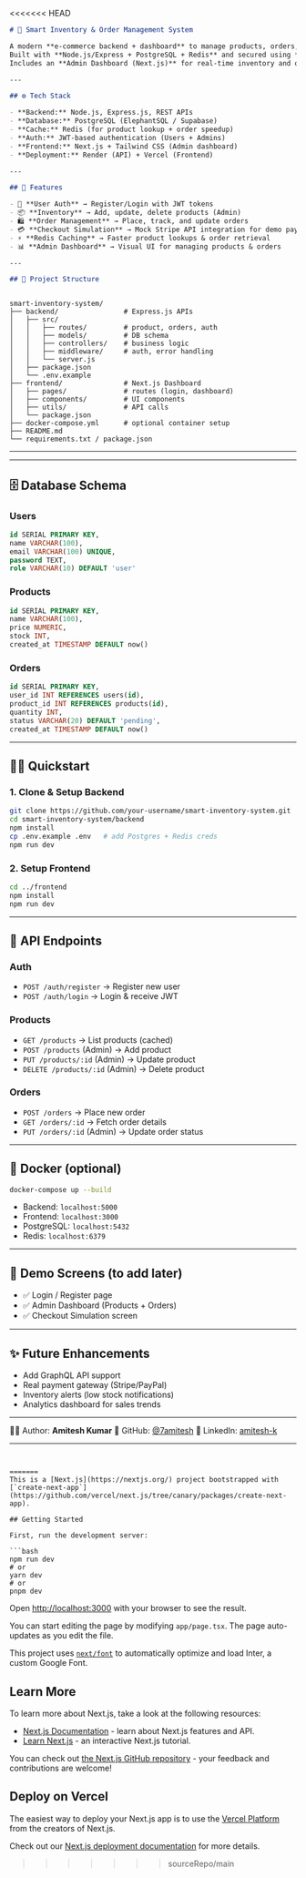 <<<<<<< HEAD


```markdown
# 🛒 Smart Inventory & Order Management System

A modern **e-commerce backend + dashboard** to manage products, orders, and checkout simulation.  
Built with **Node.js/Express + PostgreSQL + Redis** and secured using **JWT authentication**.  
Includes an **Admin Dashboard (Next.js)** for real-time inventory and order management.

---

## ⚙️ Tech Stack

- **Backend:** Node.js, Express.js, REST APIs  
- **Database:** PostgreSQL (ElephantSQL / Supabase)  
- **Cache:** Redis (for product lookup + order speedup)  
- **Auth:** JWT-based authentication (Users + Admins)  
- **Frontend:** Next.js + Tailwind CSS (Admin dashboard)  
- **Deployment:** Render (API) + Vercel (Frontend)  

---

## 🚀 Features

- 👤 **User Auth** → Register/Login with JWT tokens  
- 📦 **Inventory** → Add, update, delete products (Admin)  
- 🛍️ **Order Management** → Place, track, and update orders  
- 💳 **Checkout Simulation** → Mock Stripe API integration for demo payments  
- ⚡ **Redis Caching** → Faster product lookups & order retrieval  
- 📊 **Admin Dashboard** → Visual UI for managing products & orders  

---

## 📂 Project Structure

```
````

smart-inventory-system/
├── backend/                # Express.js APIs
│   ├── src/
│   │   ├── routes/         # product, orders, auth
│   │   ├── models/         # DB schema
│   │   ├── controllers/    # business logic
│   │   ├── middleware/     # auth, error handling
│   │   └── server.js
│   ├── package.json
│   └── .env.example
├── frontend/               # Next.js Dashboard
│   ├── pages/              # routes (login, dashboard)
│   ├── components/         # UI components
│   ├── utils/              # API calls
│   └── package.json
├── docker-compose.yml      # optional container setup
├── README.md
└── requirements.txt / package.json

````
---
---

## 🗄️ Database Schema

### Users
```sql
id SERIAL PRIMARY KEY,
name VARCHAR(100),
email VARCHAR(100) UNIQUE,
password TEXT,
role VARCHAR(10) DEFAULT 'user'
````

### Products

```sql
id SERIAL PRIMARY KEY,
name VARCHAR(100),
price NUMERIC,
stock INT,
created_at TIMESTAMP DEFAULT now()
```

### Orders

```sql
id SERIAL PRIMARY KEY,
user_id INT REFERENCES users(id),
product_id INT REFERENCES products(id),
quantity INT,
status VARCHAR(20) DEFAULT 'pending',
created_at TIMESTAMP DEFAULT now()
```

---

## 🧑‍💻 Quickstart

### 1. Clone & Setup Backend

```bash
git clone https://github.com/your-username/smart-inventory-system.git
cd smart-inventory-system/backend
npm install
cp .env.example .env   # add Postgres + Redis creds
npm run dev
```

### 2. Setup Frontend

```bash
cd ../frontend
npm install
npm run dev
```

---

## 🔑 API Endpoints

### Auth

* `POST /auth/register` → Register new user
* `POST /auth/login` → Login & receive JWT

### Products

* `GET /products` → List products (cached)
* `POST /products` (Admin) → Add product
* `PUT /products/:id` (Admin) → Update product
* `DELETE /products/:id` (Admin) → Delete product

### Orders

* `POST /orders` → Place new order
* `GET /orders/:id` → Fetch order details
* `PUT /orders/:id` (Admin) → Update order status

---

## 🐳 Docker (optional)

```bash
docker-compose up --build
```

* Backend: `localhost:5000`
* Frontend: `localhost:3000`
* PostgreSQL: `localhost:5432`
* Redis: `localhost:6379`

---

## 📸 Demo Screens (to add later)

* ✅ Login / Register page
* ✅ Admin Dashboard (Products + Orders)
* ✅ Checkout Simulation screen

---

## ✨ Future Enhancements

* Add GraphQL API support
* Real payment gateway (Stripe/PayPal)
* Inventory alerts (low stock notifications)
* Analytics dashboard for sales trends

---

👨‍💻 Author: **Amitesh Kumar**
📌 GitHub: [@7amitesh](https://github.com/7amitesh)
📌 LinkedIn: [amitesh-k](https://linkedin.com/in/amitesh-k)

---

```


=======
This is a [Next.js](https://nextjs.org/) project bootstrapped with [`create-next-app`](https://github.com/vercel/next.js/tree/canary/packages/create-next-app).

## Getting Started

First, run the development server:

```bash
npm run dev
# or
yarn dev
# or
pnpm dev
```

Open [http://localhost:3000](http://localhost:3000) with your browser to see the result.

You can start editing the page by modifying `app/page.tsx`. The page auto-updates as you edit the file.

This project uses [`next/font`](https://nextjs.org/docs/basic-features/font-optimization) to automatically optimize and load Inter, a custom Google Font.

## Learn More

To learn more about Next.js, take a look at the following resources:

- [Next.js Documentation](https://nextjs.org/docs) - learn about Next.js features and API.
- [Learn Next.js](https://nextjs.org/learn) - an interactive Next.js tutorial.

You can check out [the Next.js GitHub repository](https://github.com/vercel/next.js/) - your feedback and contributions are welcome!

## Deploy on Vercel

The easiest way to deploy your Next.js app is to use the [Vercel Platform](https://vercel.com/new?utm_medium=default-template&filter=next.js&utm_source=create-next-app&utm_campaign=create-next-app-readme) from the creators of Next.js.

Check out our [Next.js deployment documentation](https://nextjs.org/docs/deployment) for more details.
>>>>>>> sourceRepo/main
